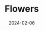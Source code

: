 ---
title: Flowers
date: "2024-02-06" # album date, used for sorting (newest first).
description: Flowers from Nabana no Sato Garden (2024)
featured_image: "img/IMG_2789.jpeg" # (No need if use feature.jpg)
weight: 1 #  can be used to adjust sort order.
sort_by: Name # Exif.Date
sort_order: desc
---